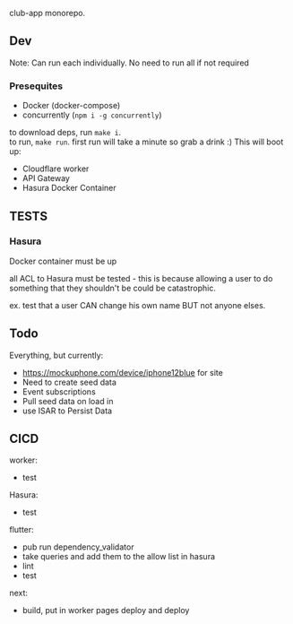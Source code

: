 club-app monorepo.

## Dev

Note: Can run each individually. No need to run all if not required

### Presequites
- Docker (docker-compose)
- concurrently (`npm i -g concurrently`)

to download deps, run `make i`.  
to run, `make run`. first run will take a minute so grab a drink :)
This will boot up:
- Cloudflare worker
- API Gateway
- Hasura Docker Container

## TESTS

### Hasura
Docker container must be up 

all ACL to Hasura must be tested - this is because allowing a user to do something that they shouldn't be could be catastrophic. 

ex. test that a user CAN change his own name BUT not anyone elses.

## Todo

Everything, but currently:
- https://mockuphone.com/device/iphone12blue for site
- Need to create seed data
- Event subscriptions
- Pull seed data on load in
- use ISAR to Persist Data

## CICD
worker:
- test

Hasura:
- test

flutter:
- pub run dependency_validator
- take queries and add them to the allow list in hasura
- lint
- test

next:
- build, put in worker pages deploy and deploy